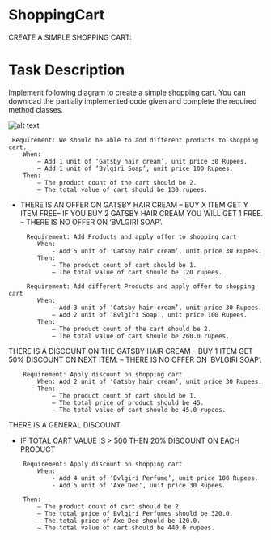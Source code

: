 # ShoppingCart
CREATE A SIMPLE SHOPPING CART:

# Task Description

Implement following diagram to create a simple shopping cart. You can download the partially implemented code given 
and complete the required method classes.

![alt text](https://github.com/code-excercise/ShoppingCart/blob/master/shopping-cart.jpg)




	 Requirement: We should be able to add different products to shopping cart.
	    When:
		    – Add 1 unit of ‘Gatsby hair cream’, unit price 30 Rupees.
			– Add 1 unit of ‘Bvlgiri Soap’, unit price 100 Rupees.
		Then:
			– The product count of the cart should be 2.
			– The total value of cart should be 130 rupees.

 - THERE IS AN OFFER ON GATSBY HAIR CREAM 
	– BUY X ITEM GET Y ITEM FREE– IF YOU BUY 2 GATSBY HAIR CREAM YOU WILL GET 1 FREE.
	– THERE IS NO OFFER ON ‘BVLGIRI SOAP’.
```
	 Requirement: Add Products and apply offer to shopping cart
		When: 
			- Add 5 unit of ‘Gatsby hair cream’, unit price 30 Rupees.
		Then:
			– The product count of cart should be 1.
			– The total value of cart should be 120 rupees.

	 Requirement: Add different Products and apply offer to shopping cart
		When:
			– Add 3 unit of ‘Gatsby hair cream’, unit price 30 Rupees.
			– Add 2 unit of ‘Bvlgiri Soap’, unit price 100 Rupees.
		Then:
			– The product count of the cart should be 2.
			– The total value of cart should be 260.0 rupees.		
```
THERE IS A DISCOUNT ON THE GATSBY HAIR CREAM
	– BUY 1 ITEM GET 50% DISCOUNT ON NEXT ITEM.
	– THERE IS NO OFFER ON ‘BVLGIRI SOAP’.
```
    Requirement: Apply discount on shopping cart
        When: Add 2 unit of ‘Gatsby hair cream’, unit price 30 Rupees.
        Then:
            – The product count of cart should be 1.
            – The total price of product should be 45.
            – The total value of cart should be 45.0 rupees.	
```
THERE IS A GENERAL DISCOUNT
   - IF TOTAL CART VALUE IS > 500 THEN 20% DISCOUNT ON EACH PRODUCT
```
   	Requirement: Apply discount on shopping cart
		When: 
		    - Add 4 unit of ‘Bvlgiri Perfume’, unit price 100 Rupees.
		    - Add 5 unit of 'Axe Deo', unit price 30 Rupees.

	Then:
		– The product count of cart should be 2.
		– The total price of Bvlgiri Perfumes should be 320.0.
		– The total price of Axe Deo should be 120.0.
		– The total value of cart should be 440.0 rupees.	
```		